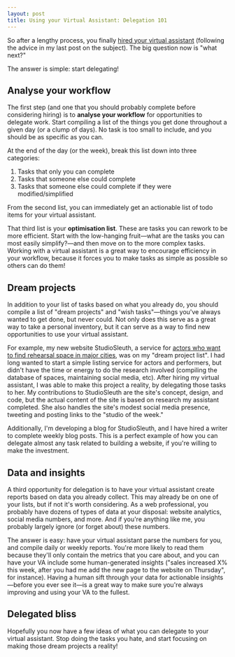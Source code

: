 ```yaml
---
layout: post
title: Using your Virtual Assistant: Delegation 101
---
```


So after a lengthy process, you finally [hired your virtual assistant](http://www.chrisvanpatten.com/blog/2013/06/hiring-your-first-virtual-assistant/) (following the advice in my last post on the subject). The big question now is "what next?"

The answer is simple: start delegating!

## Analyse your workflow

The first step (and one that you should probably complete before considering hiring) is to **analyse your workflow** for opportunities to delegate work. Start compiling a list of the things you get done throughout a given day (or a clump of days). No task is too small to include, and you should be as specific as you can.

At the end of the day (or the week), break this list down into three categories:

1. Tasks that only you can complete
2. Tasks that someone else could complete
3. Tasks that someone else could complete if they were modified/simplified

From the second list, you can immediately get an actionable list of todo items for your virtual assistant.

That third list is your **optimisation list**. These are tasks you can rework to be more efficient. Start with the low-hanging fruit—what are the tasks you can most easily simplify?—and then move on to the more complex tasks. Working with a virtual assistant is a great way to encourage efficiency in your workflow, because it forces you to make tasks as simple as possible so others can do them!

## Dream projects

In addition to your list of tasks based on what you already do, you should compile a list of "dream projects" and "wish tasks"—things you've always wanted to get done, but never could. Not only does this serve as a great way to take a personal inventory, but it can serve as a way to find new opportunities to use your virtual assistant.

For example, my new website StudioSleuth, a service for [actors who want to find rehearsal space in major cities](http://studiosleuth.com/), was on my "dream project list". I had long wanted to start a simple listing service for actors and performers, but didn't have the time or energy to do the research involved (compiling the database of spaces, maintaining social media, etc). After hiring my virtual assistant, I was able to make this project a reality, by delegating those tasks to her. My contributions to StudioSleuth are the site's concept, design, and code, but the actual content of the site is based on research my assistant completed. She also handles the site's modest social media presence, tweeting and posting links to the "studio of the week."

Additionally, I'm developing a blog for StudioSleuth, and I have hired a writer to complete weekly blog posts. This is a perfect example of how you can delegate almost any task related to building a website, if you're willing to make the investment.

## Data and insights

A third opportunity for delegation is to have your virtual assistant create reports based on data you already collect. This may already be on one of your lists, but if not it's worth considering. As a web professional, you probably have dozens of types of data at your disposal: website analytics, social media numbers, and more. And if you're anything like me, you probably largely ignore (or forget about) these numbers.

The answer is easy: have your virtual assistant parse the numbers for you, and compile daily or weekly reports. You're more likely to read them because they'll only contain the metrics that you care about, and you can have your VA include some human-generated insights ("sales increased X% this week, after you had me add the new page to the website on Thursday", for instance). Having a human sift through your data for actionable insights—before you ever see it—is a great way to make sure you're always improving and using your VA to the fullest.

## Delegated bliss

Hopefully you now have a few ideas of what you can delegate to your virtual assistant. Stop doing the tasks you hate, and start focusing on making those dream projects a reality!
